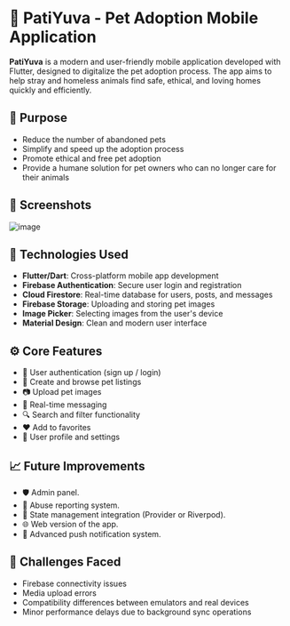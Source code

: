 # 🐾 PatiYuva - Pet Adoption Mobile Application

**PatiYuva** is a modern and user-friendly mobile application developed with Flutter, designed to digitalize the pet adoption process. The app aims to help stray and homeless animals find safe, ethical, and loving homes quickly and efficiently.

## 🎯 Purpose

- Reduce the number of abandoned pets
- Simplify and speed up the adoption process
- Promote ethical and free pet adoption
- Provide a humane solution for pet owners who can no longer care for their animals

## 📸 Screenshots

![image](https://github.com/user-attachments/assets/15868a5b-56b5-4d77-b5d9-bf908ede4e02)

## 🚀 Technologies Used

- **Flutter/Dart**: Cross-platform mobile app development
- **Firebase Authentication**: Secure user login and registration
- **Cloud Firestore**: Real-time database for users, posts, and messages
- **Firebase Storage**: Uploading and storing pet images
- **Image Picker**: Selecting images from the user's device
- **Material Design**: Clean and modern user interface

## ⚙️ Core Features

- 👤 User authentication (sign up / login)
- 🐶 Create and browse pet listings
- 📷 Upload pet images
- 💬 Real-time messaging
- 🔍 Search and filter functionality
- ❤️ Add to favorites
- 📝 User profile and settings

## 📈 Future Improvements

- 🛡️ Admin panel.
- 🚨 Abuse reporting system.
- 🧠 State management integration (Provider or Riverpod).
- 🌐 Web version of the app.
- 🔔 Advanced push notification system.

## 🧪 Challenges Faced

- Firebase connectivity issues
- Media upload errors
- Compatibility differences between emulators and real devices
- Minor performance delays due to background sync operations






